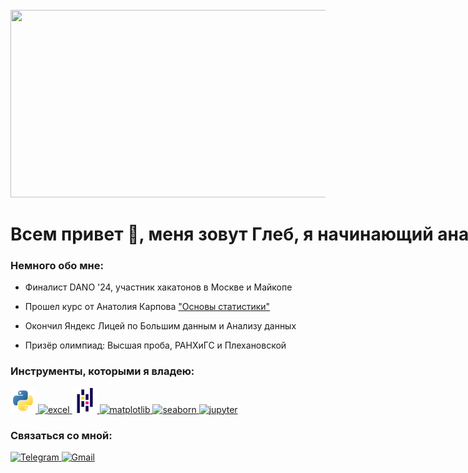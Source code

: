 <br clear="both">

<div align="center">
  <img height="300" width="600" src="https://user-images.githubusercontent.com/74038190/225813708-98b745f2-7d22-48cf-9150-083f1b00d6c9.gif"  />
</div>

###

<h1 align="center" style="white-space: nowrap;">Всем привет 👋, меня зовут Глеб, я начинающий аналитик из Ростова-на-Дону</h1>

<h3 align="left">Немного обо мне:</h3>
<p align="left"> 

- Финалист DANO '24, участник хакатонов в Москве и Майкопе  
   
  
- Прошел курс от Анатолия Карпова ["Основы статистики"](https://stepik.org/course/76/syllabus)  
  

- Окончил Яндекс Лицей по Большим данным и Анализу данных  
  

- Призёр олимпиад: Высшая проба, РАНХиГС и Плехановской  
  


<h3 align="left">Инструменты, которыми я владею:</h3>
<p align="left"> 
  <a href="https://www.python.org" target="_blank" rel="noreferrer"> 
    <img src="https://raw.githubusercontent.com/devicons/devicon/master/icons/python/python-original.svg" alt="python" width="40" height="40"/> 
  </a> 
  <a href="https://www.microsoft.com/ru-ru/microsoft-365/excel?market=ru" target="_blank" rel="noreferrer"> 
    <img src="https://cdn.worldvectorlogo.com/logos/microsoft-excel-2013.svg" alt="excel" width="40" height="40"/> 
  </a>
  <a href="https://pandas.pydata.org/" target="_blank" rel="noreferrer"> 
    <img src="https://raw.githubusercontent.com/devicons/devicon/2ae2a900d2f041da66e950e4d48052658d850630/icons/pandas/pandas-original.svg" alt="pandas" width="40" height="40"/> 
  </a>
  <a href="https://matplotlib.org/" target="_blank" rel="noreferrer"> 
    <img src="https://upload.wikimedia.org/wikipedia/commons/8/84/Matplotlib_icon.svg" alt="matplotlib" width="40" height="40"/> 
  </a>
  <a href="https://seaborn.pydata.org/" target="_blank" rel="noreferrer"> 
    <img src="https://seaborn.pydata.org/_images/logo-mark-lightbg.svg" alt="seaborn" width="40" height="40"/> 
  </a>
  <a href="https://jupyter.org/" target="_blank" rel="noreferrer"> 
    <img src="https://cdn.jsdelivr.net/gh/devicons/devicon/icons/jupyter/jupyter-original.svg" alt="jupyter" width="40" height="40"/> 
  </a>
</p>

<h3 align="left">Связаться со мной:</h3>
<p align="left">
  <a href="https://t.me/Gleb_V0" target="_blank" title="Написать в Telegram">
    <img src="https://img.icons8.com/color/48/000000/telegram-app--v1.png" alt="Telegram" width="40" height="40"/>
  </a>
  <a href="mailto:your-email@gmail.com" title="your-email@gmail.com - Нажмите чтобы скопировать" onclick="this.setAttribute('title', 'Почта скопирована! Скопируйте: your-email@gmail.com'); setTimeout(() => this.setAttribute('title', 'your-email@gmail.com - Нажмите чтобы скопировать'), 2000);">
    <img src="https://img.icons8.com/color/48/000000/gmail.png" alt="Gmail" width="40" height="40"/>
  </a>
</p>
